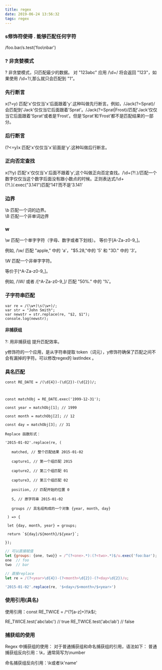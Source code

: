 ```yaml
---
title: regex
date: 2019-06-24 13:56:32
tags: regex
---
```


### s修饰符使得 . 能够匹配任何字符
 
/foo.bar/s.test('foo\nbar')

### ? 非贪婪模式

? 非贪婪模式，只匹配最少的数据。 对 "123abc" 应用 /\d+/ 将会返回 "123"，如果使用 /\d+?/,那么就只会匹配到 "1”。

### 先行断言

x(?=y)  匹配'x'仅仅当'x'后面跟着'y'.这种叫做先行断言。例如，/Jack(?=Sprat)/会匹配到'Jack'仅仅当它后面跟着'Sprat'。/Jack(?=Sprat|Frost)/匹配‘Jack’仅仅当它后面跟着'Sprat'或者是‘Frost’。但是‘Sprat’和‘Frost’都不是匹配结果的一部分。

### 后行断言 

(?<=y)x  匹配'x'仅仅当'x'前面是'y'.这种叫做后行断言。

### 正向否定查找

x(?!y)   匹配'x'仅仅当'x'后面不跟着'y',这个叫做正向否定查找。/\d+(?!\.)/匹配一个数字仅仅当这个数字后面没有跟小数点的时候。正则表达式/\d+(?!\.)/.exec("3.141")匹配‘141’而不是‘3.141’

### 边界 
\b 匹配一个词的边界。  
\B 匹配一个非单词边界

### w
\w 匹配一个单字字符（字母、数字或者下划线）。
等价于[A-Za-z0-9_]。

例如, /\w/ 匹配 "apple," 中的 'a'，"$5.28,"中的 '5' 和 "3D." 中的 '3’。

\W 匹配一个非单字字符。

等价于[^A-Za-z0-9_]。

例如, /\W/ 或者 /[^A-Za-z0-9_]/ 匹配 "50%." 中的 '%’。

### 子字符串匹配
```
var re = /(\w+)\s(\w+)/;
var str = "John Smith";
var newstr = str.replace(re, "$2, $1");
console.log(newstr);
```

#### 非捕获组

?: 用非捕获组 提升匹配效率。

y修饰符的一个应用，是从字符串提取 token（词元），y修饰符确保了匹配之间不会有漏掉的字符。可以修改regex的 lastIndex 。

### 具名匹配

```
const RE_DATE = /(\d{4})-(\d{2})-(\d{2})/;



const matchObj = RE_DATE.exec('1999-12-31');

const year = matchObj[1]; // 1999

const month = matchObj[2]; // 12

const day = matchObj[3]; // 31

Replace 函数形式：

'2015-01-02'.replace(re, (

   matched, // 整个匹配结果 2015-01-02

   capture1, // 第一个组匹配 2015

   capture2, // 第二个组匹配 01

   capture3, // 第三个组匹配 02

   position, // 匹配开始的位置 0

   S, // 原字符串 2015-01-02

   groups // 具名组构成的一个对象 {year, month, day}

 ) => {

 let {day, month, year} = groups;

 return `${day}/${month}/${year}`;

});
```

```javascript
// 可以直接赋值
let {groups: {one, two}} = /^(?<one>.*):(?<two>.*)$/u.exec('foo:bar');
one  // foo
two  // bar

// 直接replace
let re = /(?<year>\d{4})-(?<month>\d{2})-(?<day>\d{2})/u;

'2015-01-02'.replace(re, '$<day>/$<month>/$<year>')
```

### 使用引用(具名)

使用引用：const RE_TWICE = /^(?<word>[a-z]+)!\k<word>$/;

RE_TWICE.test('abc!abc') // true
RE_TWICE.test('abc!ab') // false

### 捕获组的使用
Regex 中捕获组的使用：
对于普通捕获组和命名捕获组的引用，语法如下：
普通捕获组反向引用：\k<number>，通常简写为\number

命名捕获组反向引用：\k<name>或者\k'name'


